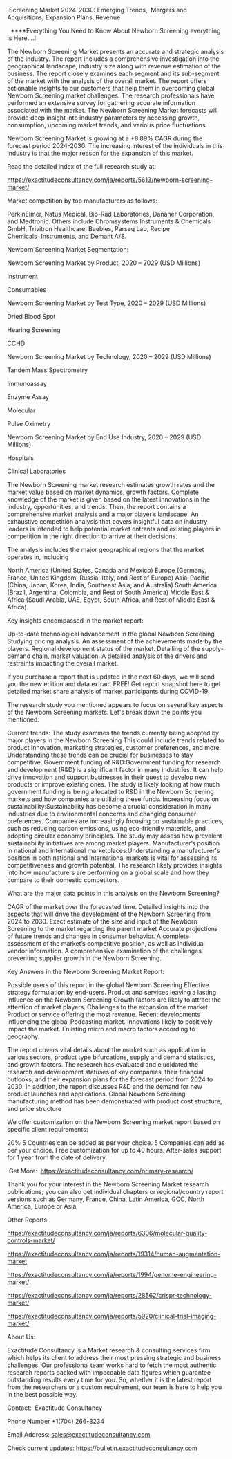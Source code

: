  Screening Market 2024-2030: Emerging Trends,  Mergers and Acquisitions, Expansion Plans, Revenue

  ****Everything You Need to Know About Newborn Screening everything is Here....!

The Newborn Screening Market presents an accurate and strategic analysis of the industry. The report includes a comprehensive investigation into the geographical landscape, industry size along with revenue estimation of the business. The report closely examines each segment and its sub-segment of the market with the analysis of the overall market. The report offers actionable insights to our customers that help them in overcoming global Newborn Screening market challenges. The research professionals have performed an extensive survey for gathering accurate information associated with the market. The Newborn Screening Market forecasts will provide deep insight into industry parameters by accessing growth, consumption, upcoming market trends, and various price fluctuations.

Newborn Screening Market is growing at a +8.89% CAGR during the forecast period 2024-2030. The increasing interest of the individuals in this industry is that the major reason for the expansion of this market.

Read the detailed index of the full research study at:

https://exactitudeconsultancy.com/ja/reports/5613/newborn-screening-market/

Market competition by top manufacturers as follows:

PerkinElmer, Natus Medical, Bio-Rad Laboratories, Danaher Corporation, and Medtronic. Others include Chromsystems Instruments & Chemicals GmbH, Trivitron Healthcare, Baebies, Parseq Lab, Recipe Chemicals+Instruments, and Demant A/S.

Newborn Screening Market Segmentation:

Newborn Screening Market by Product, 2020 – 2029 (USD Millions)

Instrument

Consumables

Newborn Screening Market by Test Type, 2020 – 2029 (USD Millions)

Dried Blood Spot

Hearing Screening

CCHD

Newborn Screening Market by Technology, 2020 – 2029 (USD Millions)

Tandem Mass Spectrometry

Immunoassay

Enzyme Assay

Molecular

Pulse Oximetry

Newborn Screening Market by End Use Industry, 2020 – 2029 (USD Millions)

Hospitals

Clinical Laboratories

The Newborn Screening market research estimates growth rates and the market value based on market dynamics, growth factors. Complete knowledge of the market is given based on the latest innovations in the industry, opportunities, and trends. Then, the report contains a comprehensive market analysis and a major player’s landscape. An exhaustive competition analysis that covers insightful data on industry leaders is intended to help potential market entrants and existing players in competition in the right direction to arrive at their decisions.

The analysis includes the major geographical regions that the market operates in, including

North America (United States, Canada and Mexico)
Europe (Germany, France, United Kingdom, Russia, Italy, and Rest of Europe)
Asia-Pacific (China, Japan, Korea, India, Southeast Asia, and Australia)
South America (Brazil, Argentina, Colombia, and Rest of South America)
Middle East & Africa (Saudi Arabia, UAE, Egypt, South Africa, and Rest of Middle East & Africa)

Key insights encompassed in the market report:

Up-to-date technological advancement in the global Newborn Screening
Studying pricing analysis.
An assessment of the achievements made by the players.
Regional development status of the market.
Detailing of the supply-demand chain, market valuation.
A detailed analysis of the drivers and restraints impacting the overall market.

If you purchase a report that is updated in the next 60 days, we will send you the new edition and data extract FREE! Get report snapshot here to get detailed market share analysis of market participants during COVID-19:

The research study you mentioned appears to focus on several key aspects of the Newborn Screening markets. Let's break down the points you mentioned:

Current trends: The study examines the trends currently being adopted by major players in the Newborn Screening This could include trends related to product innovation, marketing strategies, customer preferences, and more. Understanding these trends can be crucial for businesses to stay competitive.
Government funding of R&D:Government funding for research and development (R&D) is a significant factor in many industries. It can help drive innovation and support businesses in their quest to develop new products or improve existing ones. The study is likely looking at how much government funding is being allocated to R&D in the Newborn Screening markets and how companies are utilizing these funds.
Increasing focus on sustainability:Sustainability has become a crucial consideration in many industries due to environmental concerns and changing consumer preferences. Companies are increasingly focusing on sustainable practices, such as reducing carbon emissions, using eco-friendly materials, and adopting circular economy principles. The study may assess how prevalent sustainability initiatives are among market players.
Manufacturer’s position in national and international marketplaces:Understanding a manufacturer's position in both national and international markets is vital for assessing its competitiveness and growth potential. The research likely provides insights into how manufacturers are performing on a global scale and how they compare to their domestic competitors.

What are the major data points in this analysis on the Newborn Screening?

CAGR of the market over the forecasted time.
Detailed insights into the aspects that will drive the development of the Newborn Screening from 2024 to 2030.
Exact estimate of the size and input of the Newborn Screening to the market regarding the parent market
Accurate projections of future trends and changes in consumer behavior. A complete assessment of the market’s competitive position, as well as individual vendor information.
A comprehensive examination of the challenges preventing supplier growth in the Newborn Screening.

Key Answers in the Newborn Screening Market Report:

Possible users of this report in the global Newborn Screening
Effective strategy formulation by end-users.
Product and services leaving a lasting influence on the Newborn Screening
Growth factors are likely to attract the attention of market players.
Challenges to the expansion of the market.
Product or service offering the most revenue.
Recent developments influencing the global Podcasting market.
Innovations likely to positively impact the market.
Enlisting micro and macro factors according to geography.

The report covers vital details about the market such as application in various sectors, product type bifurcations, supply and demand statistics, and growth factors. The research has evaluated and elucidated the research and development statuses of key companies, their financial outlooks, and their expansion plans for the forecast period from 2024 to 2030. In addition, the report discusses R&D and the demand for new product launches and applications. Global Newborn Screening manufacturing method has been demonstrated with product cost structure, and price structure

We offer customization on the Newborn Screening market report based on specific client requirements:

20%
5 Countries can be added as per your choice.
5 Companies can add as per your choice.
Free customization for up to 40 hours.
After-sales support for 1 year from the date of delivery.

 Get More:  https://exactitudeconsultancy.com/primary-research/

Thank you for your interest in the Newborn Screening Market research publications; you can also get individual chapters or regional/country report versions such as Germany, France, China, Latin America, GCC, North America, Europe or Asia.

Other Reports:

https://exactitudeconsultancy.com/ja/reports/6306/molecular-quality-controls-market/

https://exactitudeconsultancy.com/ja/reports/19314/human-augmentation-market

https://exactitudeconsultancy.com/ja/reports/1994/genome-engineering-market/

https://exactitudeconsultancy.com/ja/reports/28562/crispr-technology-market/

https://exactitudeconsultancy.com/ja/reports/5920/clinical-trial-imaging-market/

About Us:

Exactitude Consultancy is a Market research & consulting services firm which helps its client to address their most pressing strategic and business challenges. Our professional team works hard to fetch the most authentic research reports backed with impeccable data figures which guarantee outstanding results every time for you. So, whether it is the latest report from the researchers or a custom requirement, our team is here to help you in the best possible way.

Contact:  Exactitude Consultancy

Phone Number +1(704) 266-3234

Email Address: sales@exactitudeconsultancy.com

Check current updates: https://bulletin.exactitudeconsultancy.com
